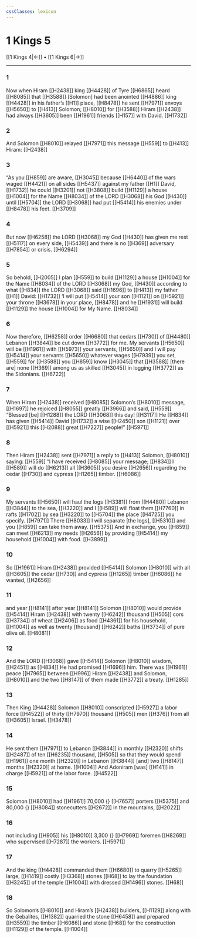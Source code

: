 ```yaml
---
cssClasses: lexicon
---
```


# 1 Kings 5

[[1 Kings 4|←]] • [[1 Kings 6|→]]

---

### 1
Now when Hiram [[H2438]] king [[H4428]] of Tyre [[H6865]] heard [[H8085]] that [[H3588]] [Solomon] had been anointed [[H4886]] king [[H4428]] in his father’s [[H1]] place, [[H8478]] he sent [[H7971]] envoys [[H5650]] to [[H413]] Solomon; [[H8010]] for [[H3588]] Hiram [[H2438]] had always [[H3605]] been [[H1961]] friends [[H157]] with David. [[H1732]]

### 2
And Solomon [[H8010]] relayed [[H7971]] this message [[H559]] to [[H413]] Hiram: [[H2438]]

### 3
“As you [[H859]] are aware, [[H3045]] because [[H6440]] of the wars waged [[H4421]] on all sides [[H5437]] against my father [[H1]] David, [[H1732]] he could [[H3201]] not [[H3808]] build [[H1129]] a house [[H1004]] for the Name [[H8034]] of the LORD [[H3068]] his God [[H430]] until [[H5704]] the LORD [[H3068]] had put [[H5414]] his enemies under [[H8478]] his feet. [[H3709]]

### 4
But now [[H6258]] the LORD [[H3068]] my God [[H430]] has given me rest [[H5117]] on every side, [[H5439]] and there is no [[H369]] adversary [[H7854]] or crisis. [[H6294]]

### 5
So behold, [[H2005]] I plan [[H559]] to build [[H1129]] a house [[H1004]] for the Name [[H8034]] of the LORD [[H3068]] my God, [[H430]] according to what [[H834]] the LORD [[H3068]] said [[H1696]] to [[H413]] my father [[H1]] David: [[H1732]] ‘I will put [[H5414]] your son [[H1121]] on [[H5921]] your throne [[H3678]] in your place, [[H8478]] and he [[H1931]] will build [[H1129]] the house [[H1004]] for My Name. [[H8034]]

### 6
Now therefore, [[H6258]] order [[H6680]] that cedars [[H730]] of [[H4480]] Lebanon [[H3844]] be cut down [[H3772]] for me.  My servants [[H5650]] will be [[H1961]] with [[H5973]] your servants, [[H5650]] and I will pay [[H5414]] your servants [[H5650]] whatever wages [[H7939]] you set, [[H559]] for [[H3588]] you [[H859]] know [[H3045]] that [[H3588]] [there are] none [[H369]] among us  as skilled [[H3045]] in logging [[H3772]] as the Sidonians. [[H6722]]

### 7
When Hiram [[H2438]] received [[H8085]] Solomon’s [[H8010]] message, [[H1697]] he rejoiced [[H8055]] greatly [[H3966]] and said, [[H559]] “Blessed [be] [[H1288]] the LORD [[H3068]] this day! [[H3117]] He [[H834]] has given [[H5414]] David [[H1732]] a wise [[H2450]] son [[H1121]] over [[H5921]] this [[H2088]] great [[H7227]] people!” [[H5971]]

### 8
Then Hiram [[H2438]] sent [[H7971]] a reply to [[H413]] Solomon, [[H8010]] saying: [[H559]] “I have received [[H8085]] your message; [[H834]] I [[H589]] will do [[H6213]] all [[H3605]] you desire [[H2656]] regarding the cedar [[H730]] and cypress [[H1265]] timber. [[H6086]]

### 9
My servants [[H5650]] will haul the logs [[H3381]] from [[H4480]] Lebanon [[H3844]] to the sea, [[H3220]] and I [[H589]] will float them [[H7760]] in rafts [[H1702]] by sea [[H3220]] to [[H5704]] the place [[H4725]] you specify. [[H7971]] There [[H8033]] I will separate [the logs], [[H5310]] and you [[H859]] can take them away. [[H5375]] And in exchange, you [[H859]] can meet [[H6213]] my needs [[H2656]] by providing [[H5414]] my household [[H1004]] with food. [[H3899]]

### 10
So [[H1961]] Hiram [[H2438]] provided [[H5414]] Solomon [[H8010]] with all [[H3605]] the cedar [[H730]] and cypress [[H1265]] timber [[H6086]] he wanted, [[H2656]]

### 11
and year [[H8141]] after year [[H8141]] Solomon [[H8010]] would provide [[H5414]] Hiram [[H2438]] with twenty [[H6242]] thousand [[H505]] cors [[H3734]] of wheat [[H2406]] as food [[H4361]] for his household, [[H1004]] as well as twenty [thousand] [[H6242]] baths [[H3734]] of pure olive oil. [[H8081]]

### 12
And the LORD [[H3068]] gave [[H5414]] Solomon [[H8010]] wisdom, [[H2451]] as [[H834]] He had promised [[H1696]] him.  There was [[H1961]] peace [[H7965]] between [[H996]] Hiram [[H2438]] and Solomon, [[H8010]] and the two [[H8147]] of them made [[H3772]] a treaty. [[H1285]]

### 13
Then King [[H4428]] Solomon [[H8010]] conscripted [[H5927]] a labor force [[H4522]] of thirty [[H7970]] thousand [[H505]] men [[H376]] from all [[H3605]] Israel. [[H3478]]

### 14
He sent them [[H7971]] to Lebanon [[H3844]] in monthly [[H2320]] shifts [[H2487]] of ten [[H6235]] thousand, [[H505]] so that they would spend [[H1961]] one month [[H2320]] in Lebanon [[H3844]] [and] two [[H8147]] months [[H2320]] at home. [[H1004]] And Adoniram [was] [[H141]] in charge [[H5921]] of the labor force. [[H4522]]

### 15
Solomon [[H8010]] had [[H1961]] 70,000 {} [[H7657]] porters [[H5375]] and 80,000 {} [[H8084]] stonecutters [[H2672]] in the mountains, [[H2022]]

### 16
not including [[H905]] his [[H8010]] 3,300 {} [[H7969]] foremen [[H8269]] who supervised [[H7287]] the workers. [[H5971]]

### 17
And the king [[H4428]] commanded them [[H6680]] to quarry [[H5265]] large, [[H1419]] costly [[H3368]] stones [[H68]] to lay the foundation [[H3245]] of the temple [[H1004]] with dressed [[H1496]] stones. [[H68]]

### 18
So Solomon’s [[H8010]] and Hiram’s [[H2438]] builders, [[H1129]] along with the Gebalites, [[H1382]] quarried the stone [[H6458]] and prepared [[H3559]] the timber [[H6086]] and stone [[H68]] for the construction [[H1129]] of the temple. [[H1004]]


